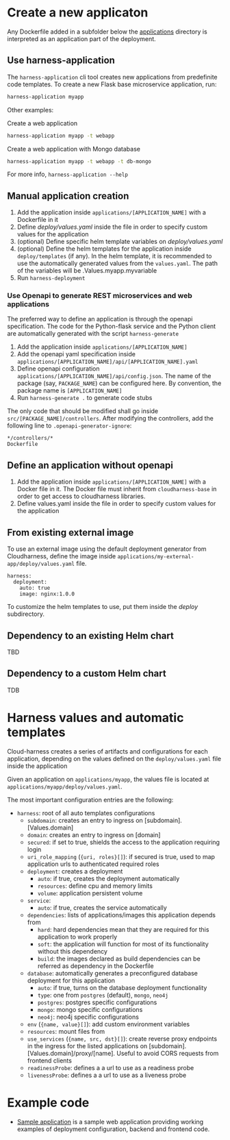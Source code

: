 # Create a new applicaton

Any Dockerfile added in a subfolder below the [applications](./applications) directory is interpreted as an application part of the deployment.

## Use harness-application

The `harness-application` cli tool creates new applications from predefinite code templates.
To create a new Flask base microservice application, run:

```bash
harness-application myapp
```

Other examples:

Create a web application
```bash
harness-application myapp -t webapp
```

Create a web application with Mongo database
```bash
harness-application myapp -t webapp -t db-mongo
```

For more info, `harness-application --help`

## Manual application creation

1. Add the application inside `applications/[APPLICATION_NAME]` with a Dockerfile in it
1. Define *deploy/values.yaml* inside the file in order to specify custom values for the application
1. (optional) Define specific helm template variables on *deploy/values.yaml*
1. (optional) Define the helm templates for the application inside `deploy/templates` (if any). In the helm template, it is recommended to use the automatically generated values from the `values.yaml`. The path of the variables will be .Values.myapp.myvariable
1. Run `harness-deployment`

### Use Openapi to generate REST microservices and web applications
The preferred way to define an application is through the openapi specification. The code for the Python-flask service 
and the Python client
are automatically generated with the script `harness-generate`

1. Add the application inside `applications/[APPLICATION_NAME]`
1. Add the openapi yaml specification inside `applications/[APPLICATION_NAME]/api/[APPLICATION_NAME].yaml`
1. Define openapi configuration `applications/[APPLICATION_NAME]/api/config.json`. The name of the package (say,
`PACKAGE_NAME`) can be configured here. By convention, the package name is `[APPLICATION_NAME]`
1. Run `harness-generate .` to generate code stubs

The only code that should be modified shall go inside `src/[PACKAGE_NAME]/controllers`.
After modifying the controllers, add the following line to `.openapi-generator-ignore`:

```
*/controllers/*
Dockerfile
```

## Define an application without openapi
1. Add the application inside `applications/[APPLICATION_NAME]` with a Docker file in it. The Docker file must inherit
from `cloudharness-base` in order to get access to cloudharness libraries.
1. Define values.yaml inside the file in order to specify custom values for the application


## From existing external image

To use an external image using the default deployment generator from Cloudharness, define the image inside `applications/my-external-app/deploy/values.yaml` file.
```
harness:
  deployment:
    auto: true
    image: nginx:1.0.0
```

To customize the helm templates to use, put them inside the *deploy* subdirectory.

## Dependency to an existing Helm chart

TBD

## Dependency to a custom Helm chart

TDB

# Harness values and automatic templates

Cloud-harness creates a series of artifacts and configurations for each application, depending
on the values defined on the `deploy/values.yaml` file inside the application

Given an application on `applications/myapp`, the values file is located at `applications/myapp/deploy/values.yaml`.

The most important configuration entries are the following:

- `harness`: root of all auto templates configurations
  - `subdomain`: creates an entry to ingress on [subdomain].[Values.domain]
  - `domain`: creates an entry to ingress on [domain]
  - `secured`: if set to true, shields the access to the application requiring login
  - `uri_role_mapping` (`{uri, roles}[]`): if secured is true, used to map application urls to authenticated required roles
  - `deployment`: creates a deployment
    - `auto`: if true, creates the deployment automatically
    - `resources`: define cpu and memory limits
    - `volume`: application persistent volume
  - `service`:
    - `auto`: if true, creates the service automatically
  - `dependencies`: lists of applications/images this application depends from
    - `hard`: hard dependencies mean that they are required for this application to work properly
    - `soft`: the application will function for most of its functionality without this dependency
    - `build`: the images declared as build dependencies can be referred as dependency in the Dockerfile 
  - `database`: automatically generates a preconfigured database deployment for this application
    - `auto`: if true, turns on the database deployment functionality
    - `type`: one from `postgres` (default), `mongo`, `neo4j`
    - `postgres`: postgres specific configurations
    - `mongo`: mongo specific configurations
    - `neo4j`: neo4j specific configurations
  - `env` (`{name, value}[]`): add custom environment variables 
  - `resources`: mount files from  
  - `use_services` (`{name, src, dst}[]`): create reverse proxy endpoints in the ingress for the listed applications on [subdomain].[Values.domain]/proxy/[name]. Useful to avoid CORS requests from frontend clients
  - `readinessProbe`: defines a a url to use as a readiness probe
  - `livenessProbe`: defines a a url to use as a liveness probe

# Example code
- [Sample application](../applications/samples) is a sample web application providing working examples of deployment configuration, backend and frontend code.
    


